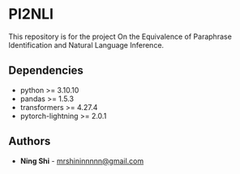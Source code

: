 # PI2NLI
This repository is for the project On the Equivalence of Paraphrase Identification and Natural Language Inference.

## Dependencies
+ python >= 3.10.10
+ pandas >= 1.5.3
+ transformers >= 4.27.4
+ pytorch-lightning >= 2.0.1

## Authors
* **Ning Shi** - mrshininnnnn@gmail.com